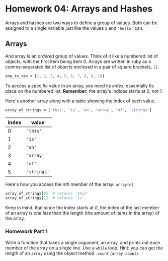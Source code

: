 # Homework 04: Arrays and Hashes #

Arrays and hashes are two ways to define a group of values. Both can be assigned to a single variable just like the values `5` and `'hello'` can.


## Arrays ##

And array is an _ordered_ group of values. Think of it like a numbered list of objects, with the first item being item _0_. Arrays are written in ruby as a comma-separated list of objects enclosed in a pair of square brackets, `[]`.

``` ruby
one_to_ten = [1, 2, 3, 4, 5, 6, 7, 8, 9, 10]
```

To access a specific value in an array, you need its _index_, essentially its place on the numbered list. **Remember:** the array's indices starts at _0_, not _1_.

Here's another array along with a table showing the index of each value.

``` ruby
array_of_strings = ['this', 'is', 'an', 'array', 'of', 'strings']
```

| index | value |
|-------|-------|
|   0   |`'this'`|
|   1   |`'is'`|
|   2   |`'an'`|
|   3   |`'array'`|
|   4   |`'of'`|
|   5   |`'strings'`|


Here's how you access the _nth_ member of the array: `array[n]`

``` ruby
array_of_strings[0]  # returns 'this'
array_of_strings[1]  # returns 'is'
```

Keep in mind, that since the index starts at _0_, the index of the last member of an array is _one less_ than the length (the amount of items in the array) of the array.

### Homework Part 1 ###

Write a function that takes a single argument, an array, and prints out each member of the array on a single line. Use a `while` loop. Hint: you can get the length of an `array` using the object method `.count` (`array.count`).
